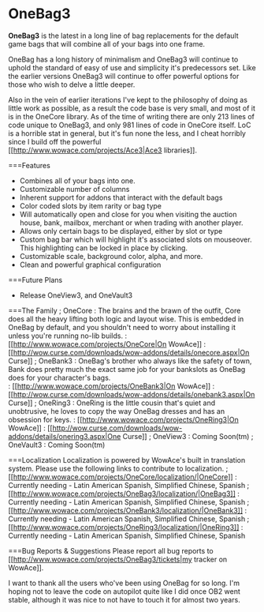 # OneBag3
**OneBag3** is the latest in a long line of bag replacements for the default game bags that will combine all of your bags into one frame.

OneBag has a long history of minimalism and OneBag3 will continue to uphold the standard of easy of use and simplicity it's predecessors set.  Like the earlier versions OneBag3 will continue to offer powerful options for those who wish to delve a little deeper.  

Also in the vein of earlier iterations I've kept to the philosophy of doing as little work as possible, as a result the code base is very small, and most of it is in the OneCore library.  As of the time of writing there are only 213 lines of code unique to OneBag3, and only 981 lines of code in OneCore itself.  LoC is a horrible stat in general, but it's fun none the less, and I cheat horribly since I build off the powerful [[http://www.wowace.com/projects/Ace3|Ace3 libraries]].

===Features
* Combines all of your bags into one.
* Customizable number of columns
* Inherent support for addons that interact with the default bags
* Color coded slots by item rarity or bag type
* Will automatically open and close for you when visiting the auction house, bank, mailbox, merchant or when trading with another player.
* Allows only certain bags to be displayed, either by slot or type
* Custom bag bar which will highlight it's associated slots on mouseover.  This highlighting can be locked in place by clicking.
* Customizable scale, background color, alpha, and more.
* Clean and powerful graphical configuration                                                                 

===Future Plans
* Release OneView3, and OneVault3

===The Family
; OneCore
: The brains and the brawn of the outfit, Core does all the heavy lifting both logic and layout wise.  This is embedded in OneBag by default, and you shouldn't need to worry about installing it unless you're running no-lib builds.
: [[http://www.wowace.com/projects/OneCore|On WowAce]]
: [[http://wow.curse.com/downloads/wow-addons/details/onecore.aspx|On Curse]]
; OneBank3 
: OneBag's brother who always like the safety of town, Bank does pretty much the exact same job for your bankslots as OneBag does for your character's bags.  
: [[http://www.wowace.com/projects/OneBank3|On WowAce]]
: [[http://wow.curse.com/downloads/wow-addons/details/onebank3.aspx|On Curse]]
; OneRing3
: OneRing is the little cousin that's quiet and unobtrusive, he loves to copy the way OneBag dresses and has an obsession for keys.
: [[http://www.wowace.com/projects/OneRing3|On WowAce]]
: [[http://wow.curse.com/downloads/wow-addons/details/onering3.aspx|One Curse]]
; OneView3
: Coming Soon(tm)
; OneVault3
: Coming Soon(tm)              

===Localization
Localization is powered by WowAce's built in translation system.  Please use the following links to contribute to localization.
; [[http://www.wowace.com/projects/OneCore/localization/|OneCore]]
: Currently needing - Latin American Spanish, Simplified Chinese, Spanish
; [[http://www.wowace.com/projects/OneBag3/localization/|OneBag3]]
: Currently needing - Latin American Spanish, Simplified Chinese, Spanish
; [[http://www.wowace.com/projects/OneBank3/localization/|OneBank3]]
: Currently needing - Latin American Spanish, Simplified Chinese, Spanish
; [[http://www.wowace.com/projects/OneRing3/localization/|OneRing3]]
: Currently needing - Latin American Spanish, Simplified Chinese, Spanish

===Bug Reports & Suggestions
Please report all bug reports to [[http://www.wowace.com/projects/OneBag3/tickets|my tracker on WowAce]].

I want to thank all the users who've been using OneBag for so long.  I'm hoping not to leave the code on autopilot quite like I did once OB2 went stable, although it was nice to not have to touch it for almost two years.
